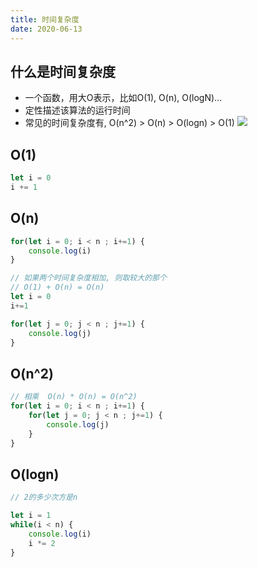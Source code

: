 ```yaml
---
title: 时间复杂度
date: 2020-06-13
---
```


## 什么是时间复杂度

- 一个函数，用大O表示，比如O(1), O(n), O(logN)...
- 定性描述该算法的运行时间
- 常见的时间复杂度有, O(n^2) > O(n) > O(logn) > O(1)
![](https://tva1.sinaimg.cn/large/008i3skNly1grgoht7t32j30x40sgkia.jpg)

## O(1)

```js
let i = 0
i += 1
```

## O(n)

```js
for(let i = 0; i < n ; i+=1) {
    console.log(i)
}
```

```js
// 如果两个时间复杂度相加, 则取较大的那个
// O(1) + O(n) = O(n)
let i = 0
i+=1

for(let j = 0; j < n ; j+=1) {
    console.log(j)
}
```

## O(n^2)

```js
// 相乘  O(n) * O(n) = O(n^2)
for(let i = 0; i < n ; i+=1) {
    for(let j = 0; j < n ; j+=1) {
        console.log(j)
    }
}

```

## O(logn)

```js
// 2的多少次方是n

let i = 1
while(i < n) {
    console.log(i)
    i *= 2
}

```